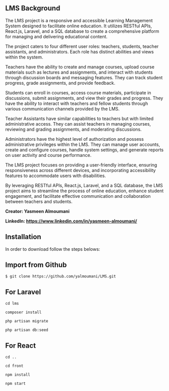 LMS Background
----------------------
The LMS project is a responsive and accessible Learning Management System designed to facilitate online education. It utilizes RESTful APIs, React.js, Laravel, and a SQL database to create a comprehensive platform for managing and delivering educational content.

The project caters to four different user roles: teachers, students, teacher assistants, and administrators. Each role has distinct abilities and views within the system.

Teachers have the ability to create and manage courses, upload course materials such as lectures and assignments, and interact with students through discussion boards and messaging features. They can track student progress, grade assignments, and provide feedback.

Students can enroll in courses, access course materials, participate in discussions, submit assignments, and view their grades and progress. They have the ability to interact with teachers and fellow students through various communication channels provided by the LMS.

Teacher Assistants have similar capabilities to teachers but with limited administrative access. They can assist teachers in managing courses, reviewing and grading assignments, and moderating discussions.

Administrators have the highest level of authorization and possess administrative privileges within the LMS. They can manage user accounts, create and configure courses, handle system settings, and generate reports on user activity and course performance.

The LMS project focuses on providing a user-friendly interface, ensuring responsiveness across different devices, and incorporating accessibility features to accommodate users with disabilities.

By leveraging RESTful APIs, React.js, Laravel, and a SQL database, the LMS project aims to streamline the process of online education, enhance student engagement, and facilitate effective communication and collaboration between teachers and students.

**Creator: Yasmeen Almoumani**


**LinkedIn: https://www.linkedin.com/in/yasmeen-almoumani/**


Installation
-----------------------
In order to download follow the steps belows:

Import from Github
-
````
$ git clone https://github.com/yalmoumani/LMS.git
`````

For Laravel
-
````
cd lms

composer install

php artisan migrate

php artisan db:seed
`````

For React
-
`````
cd ..

cd front 

npm install 

npm start
``````
